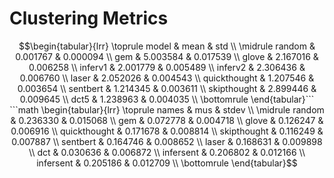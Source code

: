 # Clustering Metrics


```math
\begin{tabular}{lrr}
\toprule
        model &      mean &       std \\
\midrule
       random &  0.001767 &  0.000094 \\
          gem &  5.003584 &  0.017539 \\
        glove &  2.167016 &  0.006258 \\
      inferv1 &  2.001779 &  0.005489 \\
      inferv2 &  2.306436 &  0.006760 \\
        laser &  2.052026 &  0.004543 \\
 quickthought &  1.207546 &  0.003654 \\
     sentbert &  1.214345 &  0.003611 \\
  skipthought &  2.899446 &  0.009645 \\
         dct5 &  1.238963 &  0.004035 \\
\bottomrule
\end{tabular}```


```math
\begin{tabular}{lrr}
\toprule
        names &       mus &     stdev \\
\midrule
       random &  0.236330 &  0.015068 \\
          gem &  0.072778 &  0.004718 \\
        glove &  0.126247 &  0.006916 \\
 quickthought &  0.171678 &  0.008814 \\
  skipthought &  0.116249 &  0.007887 \\
     sentbert &  0.164746 &  0.008652 \\
        laser &  0.168631 &  0.009898 \\
          dct &  0.030636 &  0.006872 \\
    infersent &  0.206802 &  0.012166 \\
    infersent &  0.205186 &  0.012709 \\
\bottomrule
\end{tabular}
```